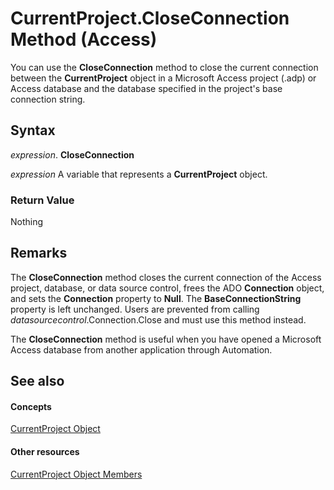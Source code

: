 
# CurrentProject.CloseConnection Method (Access)

You can use the  **CloseConnection** method to close the current connection between the **CurrentProject** object in a Microsoft Access project (.adp) or Access database and the database specified in the project's base connection string.


## Syntax

 _expression_. **CloseConnection**

 _expression_ A variable that represents a **CurrentProject** object.


### Return Value

Nothing


## Remarks

The  **CloseConnection** method closes the current connection of the Access project, database, or data source control, frees the ADO **Connection** object, and sets the **Connection** property to **Null**. The **BaseConnectionString** property is left unchanged. Users are prevented from calling _datasourcecontrol_.Connection.Close and must use this method instead.

The  **CloseConnection** method is useful when you have opened a Microsoft Access database from another application through Automation.


## See also


#### Concepts


[CurrentProject Object](e6baae73-1eeb-b48f-d35e-b3e921378561.md)
#### Other resources


[CurrentProject Object Members](adb319f1-487a-d7d1-5755-d57c31c776b8.md)